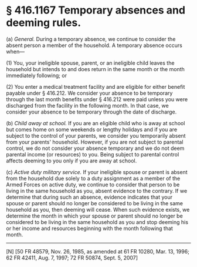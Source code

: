# § 416.1167   Temporary absences and deeming rules.

(a) *General.* During a temporary absence, we continue to consider the absent person a member of the household. A temporary absence occurs when—


(1) You, your ineligible spouse, parent, or an ineligible child leaves the household but intends to and does return in the same month or the month immediately following; or


(2) You enter a medical treatment facility and are eligible for either benefit payable under § 416.212. We consider your absence to be temporary through the last month benefits under § 416.212 were paid unless you were discharged from the facility in the following month. In that case, we consider your absence to be temporary through the date of discharge.


(b) *Child away at school.* If you are an eligible child who is away at school but comes home on some weekends or lengthy holidays and if you are subject to the control of your parents, we consider you temporarily absent from your parents' household. However, if you are not subject to parental control, we do not consider your absence temporary and we do not deem parental income (or resources) to you. Being subject to parental control affects deeming to you only if you are away at school.


(c) *Active duty military service.* If your ineligible spouse or parent is absent from the household due solely to a duty assignment as a member of the Armed Forces on active duty, we continue to consider that person to be living in the same household as you, absent evidence to the contrary. If we determine that during such an absence, evidence indicates that your spouse or parent should no longer be considered to be living in the same household as you, then deeming will cease. When such evidence exists, we determine the month in which your spouse or parent should no longer be considered to be living in the same household as you and stop deeming his or her income and resources beginning with the month following that month.



---

[N] [50 FR 48579, Nov. 26, 1985, as amended at 61 FR 10280, Mar. 13, 1996; 62 FR 42411, Aug. 7, 1997; 72 FR 50874, Sept. 5, 2007]




